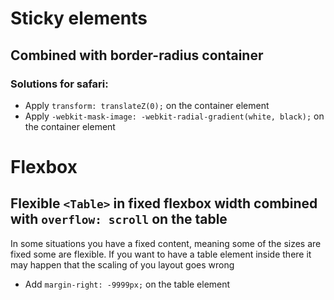 # Sticky elements

## Combined with border-radius container

### Solutions for safari:

- Apply `transform: translateZ(0);` on the container element
- Apply `-webkit-mask-image: -webkit-radial-gradient(white, black);` on the container element


# Flexbox

## Flexible `<Table>` in fixed flexbox width combined with `overflow: scroll` on the table
  

In some situations you have a fixed content, meaning some of the sizes are fixed some are 
flexible. If you want to have a table element inside there it may happen that the scaling of you layout goes wrong

- Add `margin-right: -9999px;` on the table element
